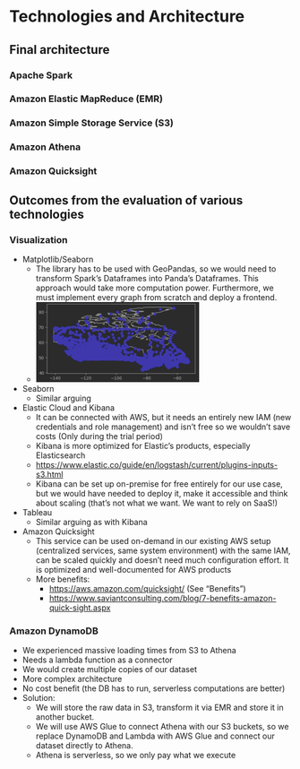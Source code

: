 # Technologies and Architecture

## Final architecture
### Apache Spark

### Amazon Elastic MapReduce (EMR) 

### Amazon Simple Storage Service (S3)

### Amazon Athena

### Amazon Quicksight

## Outcomes from the evaluation of various technologies

### Visualization
* Matplotlib/Seaborn 
  * The library has to be used with GeoPandas, so we would need to transform Spark’s Dataframes into Panda’s Dataframes. This approach would take more computation power. Furthermore, we must implement every graph from scratch and deploy a frontend.
  * ![matplot](img/matplot.png)
* Seaborn
  * Similar arguing
* Elastic Cloud and Kibana
  * It can be connected with AWS, but it needs an entirely new IAM (new credentials and role management) and isn’t free so we wouldn’t save costs (Only during the trial period)
  * Kibana is more optimized for Elastic’s products, especially Elasticsearch
  * https://www.elastic.co/guide/en/logstash/current/plugins-inputs-s3.html
  * Kibana can be set up on-premise for free entirely for our use case, but we would have needed to deploy it, make it accessible and think about scaling (that’s not what we want. We want to rely on SaaS!)
* Tableau 
  * Similar arguing as with Kibana 
* Amazon Quicksight 
  * This service can be used on-demand in our existing AWS setup (centralized services, same system environment) with the same IAM, can be scaled quickly and doesn’t need much configuration effort. It is optimized and well-documented for AWS products 
  * More benefits:
    * https://aws.amazon.com/quicksight/ (See “Benefits”)
    * https://www.saviantconsulting.com/blog/7-benefits-amazon-quick-sight.aspx

### Amazon DynamoDB
* We experienced massive loading times from S3 to Athena 
* Needs a lambda function as a connector 
* We would create multiple copies of our dataset 
* More complex architecture 
* No cost benefit (the DB has to run, serverless computations are better)
* Solution:
  * We will store the raw data in S3, transform it via EMR and store it in another bucket. 
  * We will use AWS Glue to connect Athena with our S3 buckets, so we replace DynamoDB and Lambda with AWS Glue and connect our dataset directly to Athena. 
  * Athena is serverless, so we only pay what we execute
 
